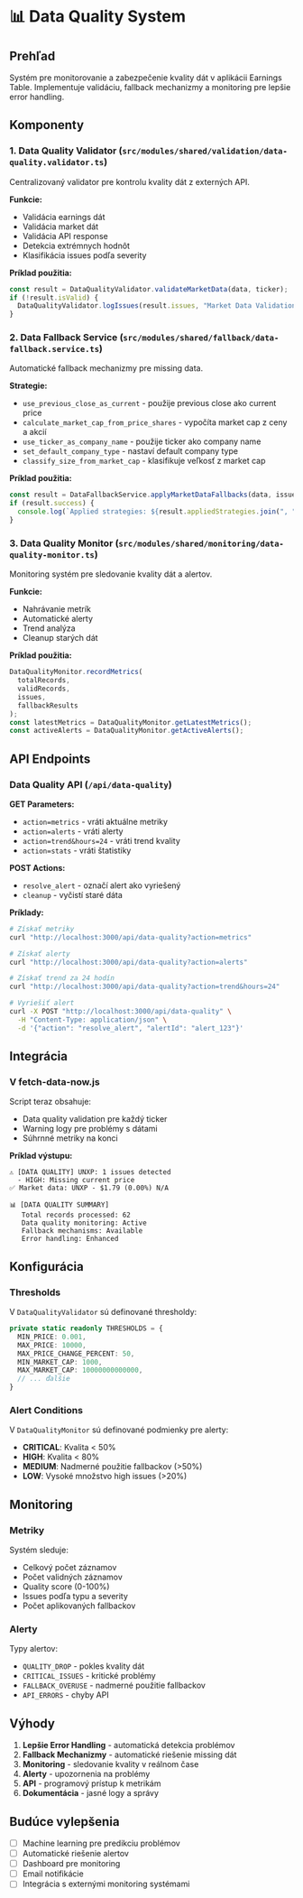 # 📊 Data Quality System

## Prehľad

Systém pre monitorovanie a zabezpečenie kvality dát v aplikácii Earnings Table. Implementuje validáciu, fallback mechanizmy a monitoring pre lepšie error handling.

## Komponenty

### 1. Data Quality Validator (`src/modules/shared/validation/data-quality.validator.ts`)

Centralizovaný validator pre kontrolu kvality dát z externých API.

**Funkcie:**

- Validácia earnings dát
- Validácia market dát
- Validácia API response
- Detekcia extrémnych hodnôt
- Klasifikácia issues podľa severity

**Príklad použitia:**

```typescript
const result = DataQualityValidator.validateMarketData(data, ticker);
if (!result.isValid) {
  DataQualityValidator.logIssues(result.issues, "Market Data Validation");
}
```

### 2. Data Fallback Service (`src/modules/shared/fallback/data-fallback.service.ts`)

Automatické fallback mechanizmy pre missing data.

**Strategie:**

- `use_previous_close_as_current` - použije previous close ako current price
- `calculate_market_cap_from_price_shares` - vypočíta market cap z ceny a akcií
- `use_ticker_as_company_name` - použije ticker ako company name
- `set_default_company_type` - nastaví default company type
- `classify_size_from_market_cap` - klasifikuje veľkosť z market cap

**Príklad použitia:**

```typescript
const result = DataFallbackService.applyMarketDataFallbacks(data, issues);
if (result.success) {
  console.log(`Applied strategies: ${result.appliedStrategies.join(", ")}`);
}
```

### 3. Data Quality Monitor (`src/modules/shared/monitoring/data-quality-monitor.ts`)

Monitoring systém pre sledovanie kvality dát a alertov.

**Funkcie:**

- Nahrávanie metrík
- Automatické alerty
- Trend analýza
- Cleanup starých dát

**Príklad použitia:**

```typescript
DataQualityMonitor.recordMetrics(
  totalRecords,
  validRecords,
  issues,
  fallbackResults
);
const latestMetrics = DataQualityMonitor.getLatestMetrics();
const activeAlerts = DataQualityMonitor.getActiveAlerts();
```

## API Endpoints

### Data Quality API (`/api/data-quality`)

**GET Parameters:**

- `action=metrics` - vráti aktuálne metriky
- `action=alerts` - vráti alerty
- `action=trend&hours=24` - vráti trend kvality
- `action=stats` - vráti štatistiky

**POST Actions:**

- `resolve_alert` - označí alert ako vyriešený
- `cleanup` - vyčistí staré dáta

**Príklady:**

```bash
# Získať metriky
curl "http://localhost:3000/api/data-quality?action=metrics"

# Získať alerty
curl "http://localhost:3000/api/data-quality?action=alerts"

# Získať trend za 24 hodín
curl "http://localhost:3000/api/data-quality?action=trend&hours=24"

# Vyriešiť alert
curl -X POST "http://localhost:3000/api/data-quality" \
  -H "Content-Type: application/json" \
  -d '{"action": "resolve_alert", "alertId": "alert_123"}'
```

## Integrácia

### V fetch-data-now.js

Script teraz obsahuje:

- Data quality validation pre každý ticker
- Warning logy pre problémy s dátami
- Súhrnné metriky na konci

**Príklad výstupu:**

```
⚠️ [DATA QUALITY] UNXP: 1 issues detected
  - HIGH: Missing current price
✅ Market data: UNXP - $1.79 (0.00%) N/A

📊 [DATA QUALITY SUMMARY]
   Total records processed: 62
   Data quality monitoring: Active
   Fallback mechanisms: Available
   Error handling: Enhanced
```

## Konfigurácia

### Thresholds

V `DataQualityValidator` sú definované thresholdy:

```typescript
private static readonly THRESHOLDS = {
  MIN_PRICE: 0.001,
  MAX_PRICE: 10000,
  MAX_PRICE_CHANGE_PERCENT: 50,
  MIN_MARKET_CAP: 1000,
  MAX_MARKET_CAP: 10000000000000,
  // ... ďalšie
}
```

### Alert Conditions

V `DataQualityMonitor` sú definované podmienky pre alerty:

- **CRITICAL**: Kvalita < 50%
- **HIGH**: Kvalita < 80%
- **MEDIUM**: Nadmerné použitie fallbackov (>50%)
- **LOW**: Vysoké množstvo high issues (>20%)

## Monitoring

### Metriky

Systém sleduje:

- Celkový počet záznamov
- Počet validných záznamov
- Quality score (0-100%)
- Issues podľa typu a severity
- Počet aplikovaných fallbackov

### Alerty

Typy alertov:

- `QUALITY_DROP` - pokles kvality dát
- `CRITICAL_ISSUES` - kritické problémy
- `FALLBACK_OVERUSE` - nadmerné použitie fallbackov
- `API_ERRORS` - chyby API

## Výhody

1. **Lepšie Error Handling** - automatická detekcia problémov
2. **Fallback Mechanizmy** - automatické riešenie missing dát
3. **Monitoring** - sledovanie kvality v reálnom čase
4. **Alerty** - upozornenia na problémy
5. **API** - programový prístup k metrikám
6. **Dokumentácia** - jasné logy a správy

## Budúce vylepšenia

- [ ] Machine learning pre predikciu problémov
- [ ] Automatické riešenie alertov
- [ ] Dashboard pre monitoring
- [ ] Email notifikácie
- [ ] Integrácia s externými monitoring systémami
